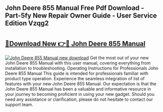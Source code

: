 ## John Deere 855 Manual Free Pdf Download - Part-5fy New Repair Owner Guide - User Service Edition Vzqg2

# <h2><a href="http://bc94513.oget.top/?id=John+Deere+855+Manual">🔗Download New 👉🔴 John Deere 855 Manual</a></h2>

[![John Deere 855 Manual new download](https://i.imgur.com/5g1atiW.png)](http://bc94513.oget.top/?id=John+Deere+855+Manual)
Get the most out of your new John Deere 855 Manual with this user manual, covering everything from installation to troubleshooting. Operating Instructions for Professionals John Deere 855 Manual This guide is intended for professionals familiar with product type operation. Experience the seamless integration of list of features with your new John Deere 855 Manual. Our expectation is that the John Deere 855 Manual has been a valuable and informative resource in your journey to becoming proficient in using your new gadget. Should you need any assistance or clarification, please do not hesitate to contact our support team.
